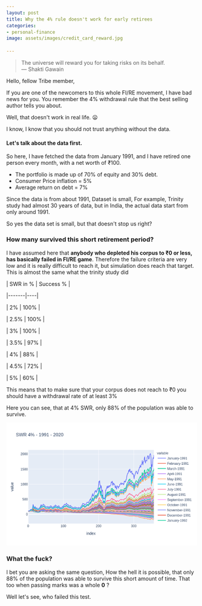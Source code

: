 ```yaml
---
layout: post
title: Why the 4% rule doesn't work for early retirees
categories:
- personal-finance
image: assets/images/credit_card_reward.jpg

---
```

> The universe will reward you for taking risks on its behalf.
> <br>
> — Shakti Gawain

Hello, fellow Tribe member,

If you are one of the newcomers to this whole FI/RE movement, I have bad news for you. You remember the 4% withdrawal rule that the best selling author tells you about.

Well, that doesn't work in real life. :frowning:

I know, I know that you should not trust anything without the data.

#### Let's talk about the data first.

So here, I have fetched the data from January 1991, and I have retired one person every month, with a net worth of ₹100.

* The portfolio is made up of 70% of equity and 30% debt.
* Consumer Price inflation = 5%
* Average return on debt = 7%

Since the data is from about 1991, Dataset is small, For example, Trinity study had almost 30 years of data, but in India, the actual data start from only around 1991.

So yes the data set is small, but that doesn't stop us right?

### How many survived this short retirement period?

I have assumed here that **anybody who depleted his corpus to ₹0 or less, has basically failed in FI/RE game**. Therefore the failure criteria are very low and it is really difficult to reach it, but simulation does reach that target. This is almost the same what the trinity study did

| SWR in % | Success %  |

 |-------|----| 

|  2%   | 100%  | 

|  2.5% | 100%  | 

|  3%   | 100%  |

 |  3.5% | 97%   |

 |  4%   | 88%  | 

|  4.5% | 72%  | 

|  5%   | 60%  |

This means that to make sure that your corpus does not reach to ₹0 you should have a withdrawal rate of at least 3%

Here you can see, that at 4% SWR, only 88% of the population was able to survive.

![](/assets/images/4p_depletion.png)

### What the fuck?

I bet you are asking the same question, How the hell it is possible, that only 88% of the population was able to survive this short amount of time. That too when passing marks was a whole **0** ?

Well let's see, who failed this test.